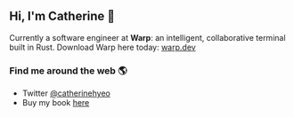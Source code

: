 ## Hi, I'm Catherine 👋

Currently a software engineer at **Warp**: an intelligent, collaborative terminal built in Rust. Download Warp here today: [warp.dev](https://www.warp.dev)

### Find me around the web 🌎
- Twitter [@catherinehyeo](https://twitter.com/catherinehyeo)
- Buy my book [here](https://www.amazon.com/Creator-Revolution-Creative-Talents-Tomorrow/dp/B0B2WLWRCM/)


<!--
**catyeo18/catyeo18** is a ✨ _special_ ✨ repository because its `README.md` (this file) appears on your GitHub profile.

Here are some ideas to get you started:

- 🔭 I’m currently working on ...
- 🌱 I’m currently learning ...
- 👯 I’m looking to collaborate on ...
- 🤔 I’m looking for help with ...
- 💬 Ask me about ...
- 📫 How to reach me: ...
- 😄 Pronouns: ...
- ⚡ Fun fact: ...
-->
